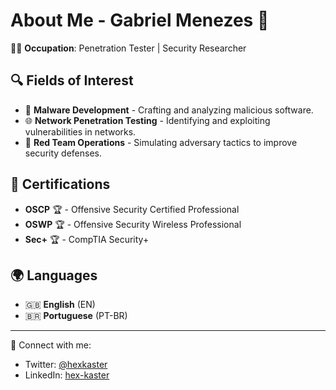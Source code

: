 # About Me - Gabriel Menezes 🚀

👨‍💻 **Occupation**: Penetration Tester | Security Researcher  

## 🔍 Fields of Interest  
- 🦠 **Malware Development** - Crafting and analyzing malicious software.  
- 🌐 **Network Penetration Testing** - Identifying and exploiting vulnerabilities in networks.  
- 🔴 **Red Team Operations** - Simulating adversary tactics to improve security defenses.  

## 🏅 Certifications  
- **OSCP** 🏆 - Offensive Security Certified Professional  
- **OSWP** 🏆 - Offensive Security Wireless Professional  
- **Sec+** 🏆 - CompTIA Security+

## 🌍 Languages  
- 🇬🇧 **English** (EN)  
- 🇧🇷 **Portuguese** (PT-BR)  


---

🔗 Connect with me:  
- Twitter: [@hexkaster](https://twitter.com/hexkaster)  
- LinkedIn: [hex-kaster](https://www.linkedin.com/in/hex-kaster)  
